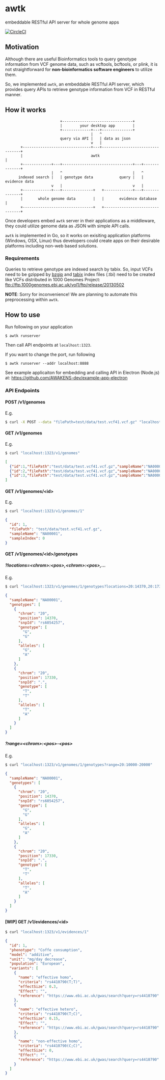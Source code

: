 # awtk

embeddable RESTful API server for whole genome apps

[![CircleCI](https://circleci.com/gh/AWAKENS-dev/awtk.svg?style=svg)](https://circleci.com/gh/AWAKENS-dev/awtk)

## Motivation

Although there are useful Bioinformatics tools to query genotype information from VCF genome data, such as vcftools, bcftools, or plink, it is not straightforward for **non-bioinformatics software engineers** to utilize them.

So, we implemented `awtk`, an embeddable RESTful API server, which provides query APIs to retrieve genotype information from VCF in RESTful manner.


## How it works

```
                         +--------------------------------+
                         |        your desktop app        |
                         +-------------+---+--------------+
                                       |   ^
                         query via API |   | data as json
                                       v   |
       +-------------------------------+---+---------------------------------+
       |                               awtk                                  |
       +-------------+---+--------------------------------+---+--------------+
                     |   ^                                |   ^
      indexed search |   | genotype data            query |   | evidence data
                     v   |                                v   |
       +-------------+---+--------------+   +-------------+---+--------------+
       |       whole genome data        |   |       evidence database        |
       +--------------------------------+   +--------------------------------+
```

Once developers embed `awtk` server in their applications as a middleware, they could utilize genome data as JSON with simple API calls.

`awtk` is implemented in Go, so it works on exisiting application platforms (Windows, OSX, Linux) thus developers could create apps on their desirable platforms including non-web based solutions.


### Requirements

Queries to retrieve genotype are indexed search by tabix. So, input VCFs need to be gzipped by [bzgip](https://github.com/samtools/htslib) and [tabix](http://www.htslib.org/doc/tabix.html) index files (.tbi) need to be created like VCFs distributed in 1000 Genomes Project: ftp://ftp.1000genomes.ebi.ac.uk/vol1/ftp/release/20130502

**NOTE**: Sorry for inconvenience! We are planning to automate this preprocessing within `awtk`.


## How to use

Run following on your application

```
$ awtk runserver
```

Then call API endpoints at `localhost:1323`.

If you want to change the port, run following

```
$ awtk runserver --addr localhost:8888
```

See example applicaiton for embedding and calling API in Electron (Node.js) at: https://github.com/AWAKENS-dev/example-app-electron


### API Endpoints

#### POST /v1/genomes

E.g.

```bash
$ curl -X POST --data "filePath=test/data/test.vcf41.vcf.gz" "localhost:1323/v1/genomes"
```

#### GET /v1/genomes

E.g.

```bash
$ curl "localhost:1323/v1/genomes"
```

```json
[
  {"id":1,"filePath":"test/data/test.vcf41.vcf.gz","sampleName":"NA00001","sampleIndex":0},
  {"id":2,"filePath":"test/data/test.vcf41.vcf.gz","sampleName":"NA00002","sampleIndex":1},
  {"id":3,"filePath":"test/data/test.vcf41.vcf.gz","sampleName":"NA00003","sampleIndex":2}
]
```

#### GET /v1/genomes/\<id\>

E.g.

```bash
$ curl "localhost:1323/v1/genomes/1"
```

```json
{
  "id": 1,
  "filePath": "test/data/test.vcf41.vcf.gz",
  "sampleName": "NA00001",
  "sampleIndex": 0
}
```

#### GET /v1/genomes/\<id\>/genotypes

##### ?locations=\<chrom\>:\<pos\>,\<chrom\>:\<pos\>,...

E.g.

```bash
$ curl "localhost:1323/v1/genomes/1/genotypes?locations=20:14370,20:17330"
```

```json
{
  "sampleName": "NA00001",
  "genotypes": [
    {
      "chrom": "20",
      "position": 14370,
      "snpId": "rs6054257",
      "genotype": [
        "G",
        "G"
      ],
      "alleles": [
        "G",
        "A"
      ]
    },
    {
      "chrom": "20",
      "position": 17330,
      "snpId": ".",
      "genotype": [
        "T",
        "T"
      ],
      "alleles": [
        "T",
        "A"
      ]
    }
  ]
}
```

##### ?range=\<chrom\>:\<pos\>-\<pos\>

E.g.

```bash
$ curl "localhost:1323/v1/genomes/1/genotypes?range=20:10000-20000"
```

```json
{
  "sampleName": "NA00001",
  "genotypes": [
    {
      "chrom": "20",
      "position": 14370,
      "snpId": "rs6054257",
      "genotype": [
        "G",
        "G"
      ],
      "alleles": [
        "G",
        "A"
      ]
    },
    {
      "chrom": "20",
      "position": 17330,
      "snpId": ".",
      "genotype": [
        "T",
        "T"
      ],
      "alleles": [
        "T",
        "A"
      ]
    }
  ]
}
```


#### [WIP] GET /v1/evidences/\<id\>

```bash
$ curl "localhost:1323/v1/evidences/1"
```

```json
{
  "id": 1,
  "phenotype": "Coffe consumption",
  "model": "additive",
  "unit": "mg/day decrease",
  "population": "European",
  "variants": [
    {
      "name": "effective homo",
      "criteria": "rs4410790(T;T)",
      "effectSize": 0.3,
      "Effect": "",
      "reference": "https://www.ebi.ac.uk/gwas/search?query=rs4410790"
    },
    {
      "name": "effective hetero",
      "criteria": "rs4410790(T;C)",
      "effectSize": 0.15,
      "Effect": "",
      "reference": "https://www.ebi.ac.uk/gwas/search?query=rs4410790"
    },
    {
      "name": "non-effective homo",
      "criteria": "rs4410790(C;C)",
      "effectSize": 0,
      "Effect": "",
      "reference": "https://www.ebi.ac.uk/gwas/search?query=rs4410790"
    }
  ]
}
```
